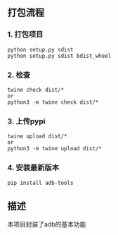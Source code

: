## 打包流程
### 1. 打包项目
```
python setup.py sdist  
python setup.py sdist bdist_wheel 
```
### 2. 检查
```
twine check dist/*
or
python3 -m twine check dist/*
```
### 3. 上传pypi
```
twine upload dist/* 
or
python3 -m twine upload dist/*
```
### 4. 安装最新版本
```
pip install adb-tools
```

## 描述
本项目封装了adb的基本功能